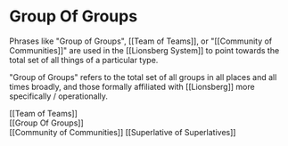 # Group Of Groups
Phrases like "Group of Groups", [[Team of Teams]], or "[[Community of Communities]]" are used in the [[Lionsberg System]] to point towards the total set of all things of a particular type. 

"Group of Groups" refers to the total set of all groups in all places and all times broadly, and those formally affiliated with [[Lionsberg]] more specifically / operationally. 

[[Team of Teams]]  
[[Group Of Groups]]  
[[Community of Communities]] 
[[Superlative of Superlatives]]  